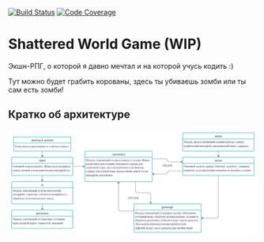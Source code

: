 [![Build Status](https://travis-ci.org/mirage-a/shattered-world.svg?branch=master)](https://travis-ci.org/mirage-a/shattered-world)
[![Code Coverage](https://codecov.io/github/mirage-a/shattered-world/coverage.svg)](https://codecov.io/gh/mirage-a/shattered-world)


# Shattered World Game (WIP)

Экшн-РПГ, о которой я давно мечтал и на которой учусь кодить :)

Тут можно будет грабить корованы, здесь ты убиваешь зомби или ты сам есть зомби!
    
## Кратко об архитектуре

![](arch.png)
